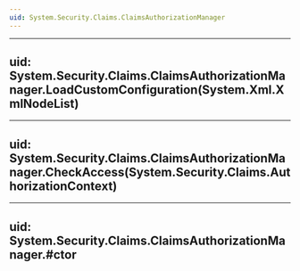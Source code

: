 ```yaml
---
uid: System.Security.Claims.ClaimsAuthorizationManager
---
```


---
uid: System.Security.Claims.ClaimsAuthorizationManager.LoadCustomConfiguration(System.Xml.XmlNodeList)
---

---
uid: System.Security.Claims.ClaimsAuthorizationManager.CheckAccess(System.Security.Claims.AuthorizationContext)
---

---
uid: System.Security.Claims.ClaimsAuthorizationManager.#ctor
---
